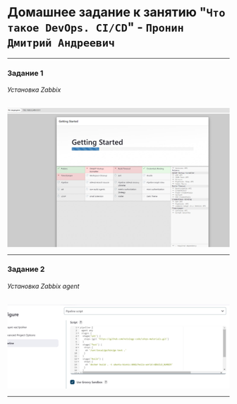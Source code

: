 # Домашнее задание к занятию "`Что такое DevOps. CI/CD`" - `Пронин Дмитрий Андреевич`

---

### Задание 1

###### Установка Zabbix
![Установка jenkins](https://github.com/dmitriypronin48/fork-cicd/blob/main/img/z1-1.jpg)



---

### Задание 2

###### Установка Zabbix agent
![Установка jenkins](https://github.com/dmitriypronin48/fork-cicd/blob/main/img/z2-3.jpg)


---




